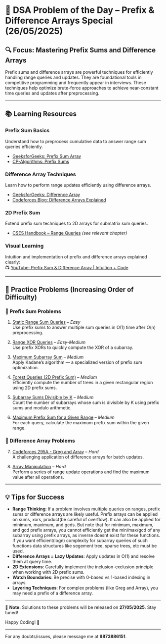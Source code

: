# 📘 DSA Problem of the Day – Prefix & Difference Arrays Special (26/05/2025)

## 🔍 Focus: Mastering Prefix Sums and Difference Arrays

Prefix sums and difference arrays are powerful techniques for efficiently handling range queries and updates. They are foundational tools in competitive programming and frequently appear in interviews. These techniques help optimize brute-force approaches to achieve near-constant time queries and updates after preprocessing.

---

## 📚 Learning Resources

### **Prefix Sum Basics**
Understand how to preprocess cumulative data to answer range sum queries efficiently.
- [GeeksforGeeks: Prefix Sum Array](https://www.geeksforgeeks.org/prefix-sum-array-implementation-applications-competitive-programming/)
- [CP-Algorithms: Prefix Sums](https://cp-algorithms.com/data_structures/prefix-sums.html)

### **Difference Array Techniques**
Learn how to perform range updates efficiently using difference arrays.
- [GeeksforGeeks: Difference Array](https://www.geeksforgeeks.org/difference-array-range-update-query-o1/)
- [Codeforces Blog: Difference Arrays Explained](https://codeforces.com/blog/entry/78762)

### **2D Prefix Sum**
Extend prefix sum techniques to 2D arrays for submatrix sum queries.
- [CSES Handbook – Range Queries](https://cses.fi/book/book.pdf) *(see relevant chapter)*

### **Visual Learning**
Intuition and implementation of prefix and difference arrays explained clearly:  
📺 [YouTube: Prefix Sum & Difference Array | Intuition + Code](https://www.youtube.com/watch?v=nZe7P674xZo)

---

## 🧩 Practice Problems (Increasing Order of Difficulty)

### 🔹 Prefix Sum Problems

1. [Static Range Sum Queries](https://cses.fi/problemset/task/1646) – *Easy*  
   Use prefix sums to answer multiple sum queries in O(1) time after O(n) preprocessing.

2. [Range XOR Queries](https://cses.fi/problemset/task/1650) – *Easy-Medium*  
   Use prefix XORs to quickly compute the XOR of a subarray.

3. [Maximum Subarray Sum](https://cses.fi/problemset/task/1643) – *Medium*  
   Apply Kadane’s algorithm — a specialized version of prefix sum optimization.

4. [Forest Queries (2D Prefix Sum)](https://cses.fi/problemset/task/1652) – *Medium*  
   Efficiently compute the number of trees in a given rectangular region using 2D prefix sums.

5. [Subarray Sums Divisible by K](https://leetcode.com/problems/subarray-sums-divisible-by-k/) – *Medium*  
   Count the number of subarrays whose sum is divisible by K using prefix sums and modulo arithmetic.

6. [Maximum Prefix Sum for a Given Range](https://www.geeksforgeeks.org/problems/maximum-prefix-sum-for-a-given-range0227/1) – *Medium*  
   For each query, calculate the maximum prefix sum within the given range.

### 🔹 Difference Array Problems

7. [Codeforces 295A - Greg and Array](https://codeforces.com/contest/295/problem/A) – *Hard*  
   A challenging application of  difference arrays for batch updates.

8. [Array Manipulation](https://www.hackerrank.com/challenges/crush/problem) – *Hard*  
   Perform a series of range update operations and find the maximum value after all operations.

---

## 💡 Tips for Success

- **Range Thinking**: If a problem involves multiple queries on ranges, prefix sums or difference arrays are likely useful. Prefix arrays can be applied on sums, xors, product(be careful of overflow). It can also be applied for minimum, maximum, and gcds. But note that for minimum, maximum, and gcd prefix arrays, you cannot efficiently get the min/max/gcd of any subarray using prefix arrays, as inverse doesnt exist for these functions. If  you want efficient(logn) complexity for subarray queries of such functions data structures like segement tree, sparse trees, etc must be used.
- **Difference Arrays = Lazy Updates**: Apply updates in O(1) and resolve them at query time.
- **2D Extensions**: Carefully implement the inclusion-exclusion principle when working with 2D prefix sums.
- **Watch Boundaries**: Be precise with 0-based vs 1-based indexing in arrays.
- **Layering Techniques**: For complex problems (like Greg and Array), you may need a prefix of a difference array.

---

📢 **Note:** Solutions to these problems will be released on **27/05/2025**. Stay tuned!

Happy Coding! 🚀

---

For any doubts/issues, please message me at **9873886151**.